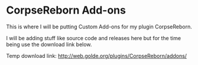 # CorpseReborn Add-ons
This is where I will be putting Custom Add-ons for my plugin CorpseReborn. 

I will be adding stuff like source code and releases here but for the time being use the download link below.

Temp download link: http://web.golde.org/plugins/CorpseReborn/addons/
